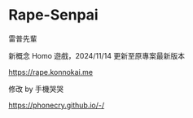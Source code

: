 # Rape-Senpai

雷普先輩

新概念 Homo 遊戲，2024/11/14 更新至原專案最新版本

https://rape.konnokai.me

修改 by 手機哭哭

https://phonecry.github.io/-/
